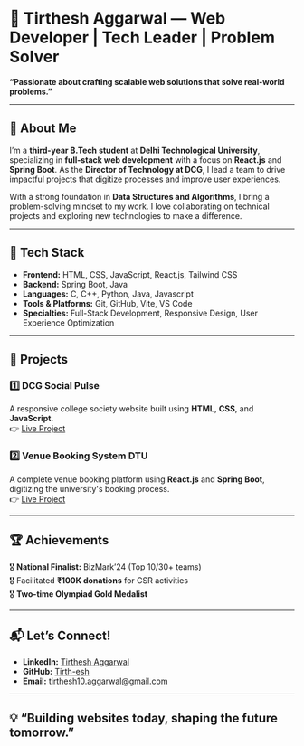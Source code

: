 # 🌟 Tirthesh Aggarwal — Web Developer | Tech Leader | Problem Solver  

 
**“Passionate about crafting scalable web solutions that solve real-world problems.”**

---

## 🚀 About Me  
I’m a **third-year B.Tech student** at **Delhi Technological University**, specializing in **full-stack web development** with a focus on **React.js** and **Spring Boot**. As the **Director of Technology at DCG**, I lead a team to drive impactful projects that digitize processes and improve user experiences.

With a strong foundation in **Data Structures and Algorithms**, I bring a problem-solving mindset to my work. I love collaborating on technical projects and exploring new technologies to make a difference.

---

## 🔧 Tech Stack  
- **Frontend:** HTML, CSS, JavaScript, React.js, Tailwind CSS  
- **Backend:** Spring Boot, Java  
- **Languages:** C, C++, Python, Java, Javascript
- **Tools & Platforms:** Git, GitHub, Vite, VS Code  
- **Specialties:** Full-Stack Development, Responsive Design, User Experience Optimization  

---

## 📂 Projects  
### 1️⃣ **DCG Social Pulse**  
A responsive college society website built using **HTML**, **CSS**, and **JavaScript**.  
👉 [Live Project](https://dcg-olive.vercel.app/)  

### 2️⃣ **Venue Booking System DTU**  
A complete venue booking platform using **React.js** and **Spring Boot**, digitizing the university's booking process.  
👉 [Live Project](https://vbs-dcg.vercel.app/)  

---

## 🏆 Achievements  
🎖️ **National Finalist:** BizMark’24 (Top 10/30+ teams)  
🎖️ Facilitated **₹100K donations** for CSR activities  
🎖️ **Two-time Olympiad Gold Medalist**  

---

## 📬 Let’s Connect!  
- **LinkedIn:** [Tirthesh Aggarwal](http://www.linkedin.com/in/tirtheshaggarwal)  
- **GitHub:** [Tirth-esh](https://github.com/Tirth-esh)  
- **Email:** [tirthesh10.aggarwal@gmail.com](mailto:tirthesh10.aggarwal@gmail.com)  

---

## 💡 “Building websites today, shaping the future tomorrow.”  

<!--
**Tirth-esh/Tirth-esh** is a ✨ _special_ ✨ repository because its `README.md` (this file) appears on your GitHub profile.

Here are some ideas to get you started:

- 🔭 I’m currently working on ...
- 🌱 I’m currently learning ...
- 👯 I’m looking to collaborate on ...
- 🤔 I’m looking for help with ...
- 💬 Ask me about ...
- 📫 How to reach me: ...
- 😄 Pronouns: ...
- ⚡ Fun fact: ...
-->
